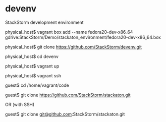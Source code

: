 devenv
======

StackStorm development environment

physical_host$ vagrant box add --name fedora20-dev-x86_64 gdrive:StackStorm/Demo/stackaton_environment/fedora20-dev-x86_64.box


physical_host$ git clone https://github.com/StackStorm/devenv.git


physical_host$ cd devenv


physical_host$ vagrant up


physical_host$ vagrant ssh


guest$ cd /home/vagrant/code


guest$ git clone https://github.com/StackStorm/stackaton.git

OR (with SSH)

guest$ git clone git@github.com:StackStorm/stackaton.git
